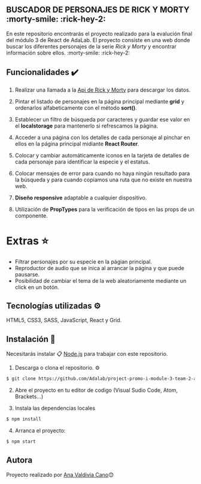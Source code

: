 ## BUSCADOR DE PERSONAJES DE RICK Y MORTY :morty-smile: :rick-hey-2:

En este repositorio encontrarás el proyecto realizado para la evalución final del módulo 3 de React de AdaLab. El proyecto consiste en una web donde buscar los diferentes personajes de la serie *Rick y Morty* y encontrar información sobre ellos.
:morty-smile: :rick-hey-2:

## Funcionalidades ✔️

1.  Realizar una llamada a la [Api de Rick y Morty](https://rickandmortyapi.com/) para descargar los datos.
    
2.  Pintar el listado de personajes en la página principal mediante **grid** y ordenarlos alfabeticamente con el método **sort()**.
    
3.  Establecer un filtro de búsqueda por caracteres y guardar ese valor en el **localstorage** para mantenerlo si refrescamos la página.
    
4.  Acceder a una página con los detalles de cada personaje al pinchar en ellos en la página principal midiante **React Router**.
    
5.  Colocar y cambiar automáticamente iconos en la tarjeta de detalles de cada personaje para identificar la especie y el estatus.
    
6.  Colocar mensajes de error para cuando no haya ningún resultado para la búsqueda y para cuando copiamos una ruta que no existe en nuestra web.
    
7.  **Diseño responsive** adaptable a cualquier dispositivo.

8.  Utilización de **PropTypes** para la verificación de tipos en las props de un componente.

# Extras ⭐
- Filtrar personajes por su especie en la págian principal.
- Reproductor de audio que se inica al arrancar la página y que puede pausarse.
- Posibilidad de cambiar el tema de la web aleatoriamente mediante un click en un botón.
 
## Tecnologías utilizadas ⚙️
HTML5, CSS3, SASS, JavaScript, React y Grid.

## Instalación 🔧

Necesitarás instalar  📋 [Node.js](https://nodejs.org/) para trabajar con este repositorio.

1. Descarga o clona el repositorio. ⚙️
```sh
$ git clone https://github.com/Adalab/project-promo-i-module-3-team-2-afternoon
```
2. Abre el proyecto en tu editor de codigo (Visual Sudio Code, Atom, Brackets...)

3. Instala las dependencias locales
```sh
$ npm install
```
4. Arranca el proyecto:
```sh
$ npm start
```

## Autora 
Proyecto realizado por [Ana Valdivia Cano](https://www.linkedin.com/in/anavaldiviacano/)😊

